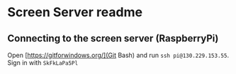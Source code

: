 # Screen Server readme

## Connecting to the screen server (RaspberryPi)
Open [https://gitforwindows.org/](Git Bash) and run `ssh pi@130.229.153.55`. Sign in with `SkFkLaPa5Pl`
